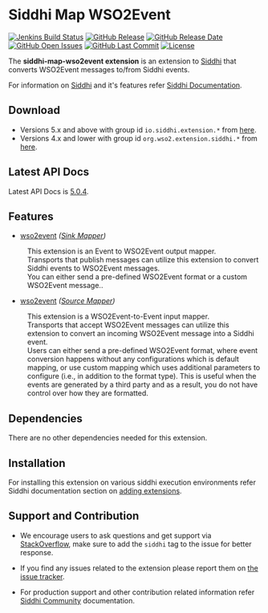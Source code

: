 Siddhi Map WSO2Event
======================================

[![Jenkins Build Status](https://wso2.org/jenkins/job/siddhi/job/siddhi-map-wso2event/badge/icon)](https://wso2.org/jenkins/job/siddhi/job/siddhi-map-wso2event/)
[![GitHub Release](https://img.shields.io/github/release/siddhi-io/siddhi-map-wso2event.svg)](https://github.com/siddhi-io/siddhi-map-wso2event/releases)
[![GitHub Release Date](https://img.shields.io/github/release-date/siddhi-io/siddhi-map-wso2event.svg)](https://github.com/siddhi-io/siddhi-map-wso2event/releases)
[![GitHub Open Issues](https://img.shields.io/github/issues-raw/siddhi-io/siddhi-map-wso2event.svg)](https://github.com/siddhi-io/siddhi-map-wso2event/issues)
[![GitHub Last Commit](https://img.shields.io/github/last-commit/siddhi-io/siddhi-map-wso2event.svg)](https://github.com/siddhi-io/siddhi-map-wso2event/commits/master)
[![License](https://img.shields.io/badge/License-Apache%202.0-blue.svg)](https://opensource.org/licenses/Apache-2.0)

The **siddhi-map-wso2event extension** is an extension to <a target="_blank" href="https://wso2.github.io/siddhi">Siddhi</a> that converts WSO2Event messages to/from Siddhi events.

For information on <a target="_blank" href="https://siddhi.io/">Siddhi</a> and it's features refer <a target="_blank" href="https://siddhi.io/redirect/docs.html">Siddhi Documentation</a>. 

## Download

* Versions 5.x and above with group id `io.siddhi.extension.*` from <a target="_blank" href="https://mvnrepository.com/artifact/io.siddhi.extension.map.wso2event/siddhi-map-wso2event/">here</a>.
* Versions 4.x and lower with group id `org.wso2.extension.siddhi.*` from <a target="_blank" href="https://mvnrepository.com/artifact/org.wso2.extension.siddhi.map.wso2event/siddhi-map-wso2event">here</a>.

## Latest API Docs 

Latest API Docs is <a target="_blank" href="https://siddhi-io.github.io/siddhi-map-wso2event/api/5.0.4">5.0.4</a>.

## Features

* <a target="_blank" href="https://siddhi-io.github.io/siddhi-map-wso2event/api/5.0.4/#wso2event-sink-mapper">wso2event</a> *(<a target="_blank" href="http://siddhi.io/en/v5.1/docs/query-guide/#sink-mapper">Sink Mapper</a>)*<br> <div style="padding-left: 1em;"><p><p style="word-wrap: break-word;margin: 0;">This extension is an Event to WSO2Event output mapper. <br>Transports that publish  messages can utilize this extension to convert Siddhi events to WSO2Event messages. <br>You can either send a pre-defined WSO2Event format or a custom WSO2Event message..<br></p></p></div>
* <a target="_blank" href="https://siddhi-io.github.io/siddhi-map-wso2event/api/5.0.4/#wso2event-source-mapper">wso2event</a> *(<a target="_blank" href="http://siddhi.io/en/v5.1/docs/query-guide/#source-mapper">Source Mapper</a>)*<br> <div style="padding-left: 1em;"><p><p style="word-wrap: break-word;margin: 0;">This extension is a WSO2Event-to-Event input mapper. <br>Transports that accept WSO2Event messages can utilize this extension to convert an incoming WSO2Event message into a Siddhi event. <br>Users can either send a pre-defined WSO2Event format, where event conversion happens without any configurations which is default mapping, or use custom mapping which uses additional parameters to configure (i.e., in addition to the format type). This is useful when the events are generated by a third party and as a result, you do not have control over how they are formatted.</p></p></div>

## Dependencies 

There are no other dependencies needed for this extension. 

## Installation

For installing this extension on various siddhi execution environments refer Siddhi documentation section on <a target="_blank" href="https://siddhi.io/redirect/add-extensions.html">adding extensions</a>.

## Support and Contribution

* We encourage users to ask questions and get support via <a target="_blank" href="https://stackoverflow.com/questions/tagged/siddhi">StackOverflow</a>, make sure to add the `siddhi` tag to the issue for better response.

* If you find any issues related to the extension please report them on <a target="_blank" href="https://github.com/siddhi-io/siddhi-execution-string/issues">the issue tracker</a>.

* For production support and other contribution related information refer <a target="_blank" href="https://siddhi.io/community/">Siddhi Community</a> documentation.
